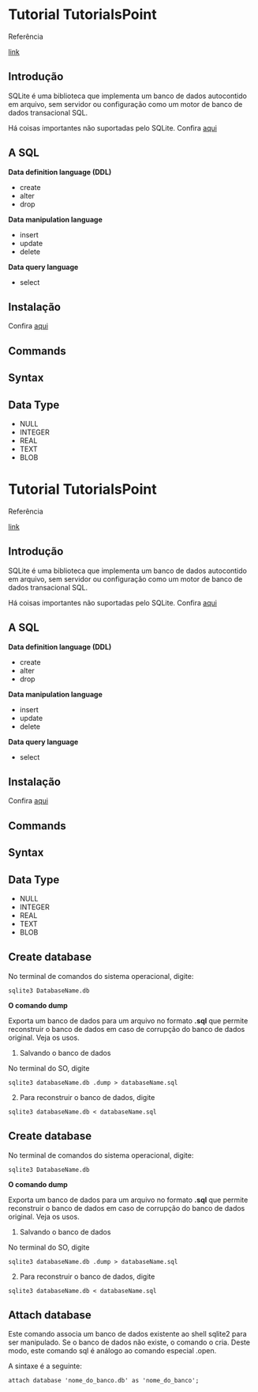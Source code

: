# Tutorial TutorialsPoint

Referência

[link](https://www.tutorialspoint.com/sqlite/)


## Introdução

SQLite é uma biblioteca que implementa um banco de dados autocontido em arquivo, sem servidor ou configuração como um motor de banco de dados transacional SQL.

Há coisas importantes não suportadas pelo SQLite.  Confira [aqui](https://www.tutorialspoint.com/sqlite/sqlite_overview.htm)


## A SQL

**Data definition language (DDL)**

- create
- alter
- drop

**Data manipulation language**
- insert
- update
- delete

**Data query language**
- select

## Instalação

Confira [aqui](https://www.tutorialspoint.com/sqlite/sqlite_installation.htm)

## Commands

## Syntax

## Data Type

- NULL
- INTEGER
- REAL
- TEXT
- BLOB
# Tutorial TutorialsPoint

Referência

[link](https://www.tutorialspoint.com/sqlite/)


## Introdução

SQLite é uma biblioteca que implementa um banco de dados autocontido em arquivo, sem servidor ou configuração como um motor de banco de dados transacional SQL.

Há coisas importantes não suportadas pelo SQLite.  Confira [aqui](https://www.tutorialspoint.com/sqlite/sqlite_overview.htm)


## A SQL

**Data definition language (DDL)**

- create
- alter
- drop

**Data manipulation language**
- insert
- update
- delete

**Data query language**
- select

## Instalação

Confira [aqui](https://www.tutorialspoint.com/sqlite/sqlite_installation.htm)

## Commands

## Syntax

## Data Type

- NULL
- INTEGER
- REAL
- TEXT
- BLOB

## Create database

No terminal de comandos do sistema operacional, digite:

`sqlite3 DatabaseName.db`


**O comando dump**

Exporta um banco de dados para um arquivo no formato **.sql** que permite reconstruir o banco de dados em caso de corrupção do banco de dados original.  Veja os usos.

1. Salvando o banco de dados

No terminal do SO, digite

`sqlite3 databaseName.db .dump > databaseName.sql`

2. Para reconstruir o banco de dados, digite

`sqlite3 databaseName.db < databaseName.sql`




## Create database

No terminal de comandos do sistema operacional, digite:

`sqlite3 DatabaseName.db`


**O comando dump**

Exporta um banco de dados para um arquivo no formato **.sql** que permite reconstruir o banco de dados em caso de corrupção do banco de dados original.  Veja os usos.

1. Salvando o banco de dados

No terminal do SO, digite

`sqlite3 databaseName.db .dump > databaseName.sql`

2. Para reconstruir o banco de dados, digite

`sqlite3 databaseName.db < databaseName.sql`



## Attach database

Este comando associa um banco de dados existente ao shell sqlite2 para ser manipulado.  Se o banco de dados não existe, o comando o cria.  Deste modo, este comando sql é análogo ao comando especial .open.

A sintaxe é a seguinte:

`attach database 'nome_do_banco.db' as 'nome_do_banco'; `



